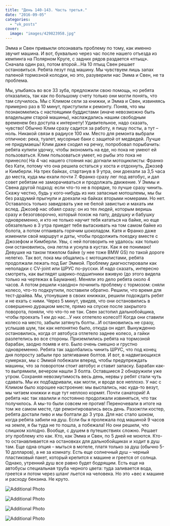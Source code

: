 ```yaml
---
title: "День 140-143. Часть третья."
date: "2016-09-05"
categories: 
  - "vk_posts"
cover:
  image: "images/429823958.jpg"
---
```


Эмма и Свен привыкли опознавать проблему по тому, как именно звучит машина. И вот, буквально через час после нашего отъезда из кемпинга на Полярном Круге, с задних рядов раздается «птыщ». Сначала один раз, потом второй…На 10 птыщ Свен решает остановиться. Ребята лезут под машину. Мы чувствуем лишь запах паленой тормозной колодки, но это, разуверили нас Эмма и Свен, не та проблема.

<!--more-->

Мы, улыбаясь во все 33 зуба, предложили свою помощь, но ребята отказались, так как по большому счету только они могли понять, что там случилось. Мы с Климом сели за книжки, и Эмма и Свен, извиняясь примерно раз в 10 минут, приступили к ремонту. Поняв, что мы познакомились с настоящими буддистами (иначе невозможно быть владельцем старой машины), наслаждались нашим свободным временем без доступа к интернету! Удивительное, надо сказать, чувство! Обычно Клим сразу садится за работу, я пишу посты, а тут – ноль. Никакой связи в радиусе 100 км. Место для ремонта выбрали отличное: река, туалет, мусорные баки с защитой от медведей. Лучше не придумаешь! Клим даже сходил на речку, попробовал порыбачить: ребята купили удочку, чтобы экономить на еде, но пока не умеют ей пользоваться. Клим пользоваться умеет, но рыбы это пока не принесло( На 4 час нашего стояния нас догнали мотоциклисты: Франко без Кати, потому что она решила остаться у хоста и отдохнуть, Джозеф и Кимберли. На трех байках, стартанув в 9 утра, они доехали за 3,5 часа до места, куда мы ехали почти 7. Франко сразу лег под автобус, и дал совет ребятам не заморачиваться и продолжать движение. У Эммы и Свена другой подход: если что-то не в порядке, то лучше сразу чинить. Скажу честно, будь у кого-нибудь из них запасные мотошлемы, мы бы без раздумий прыгнули и доехали на байках вторыми номерами. Но нет. Оставалось только завидовать уже не белой завистью и махать им вслед. Джозеф нас обаял сразу: он из тех людей, которым веришь сразу и безоговорочно, который похож на папу, дедушку и бабушку одновременно, и кто не только научит тебя кататься на байке, но еще обязательно в 3 утра приедет тебя вытаскивать на том самом байке из болота, а потом отпаивать горячим шоколадом. Катя и Франко даже изменили свой маршрут и даты, чтобы продолжить поездку вместе с Джозефом и Кимберли. Увы, с ней поговорить не удалось: как только они остановились, она легла и уснула в кустах. Как я ее понимаю! Девушке на таком тяжелом байке (у нее тоже BMW GS) по такой дороге нелегко. Так вот, пока мы общались с мотоциклистами, ребята продолжали лежать под Биг Эммой. Проблему диагностировали как неполадки с CV-joint или ШРУС по-русски. И надо сказать, интересно смотреть, как выглядят шарико-подшипники вживую (до этого видела только на чертежах в Бауманке). Меняли это дело ребята около 4 часов. А потом решили «заодно» починить проблему с тормозом: сняли колесо, что-то подкрутили, поставили обратно. Решили, что время для тест-драйва. Мы, утонувшие в своих книжках, решили подождать ребят и не ехать с ними. Через 5 минут, увидев, что они остановились в совершенно дурацком месте, прямо на спуске после закрытого поворота, поняли, что что-то не так. Свен застопил дальнобойщика, чтобы проехать 1 км до нас…У них отлетело колесо!!! Когда они ставили колесо на место, забыли затянуть болты…И остановились не сразу, услышав шум, так как непонятно было, откуда он идет. Вынужденно остановились, когда от автобуса отлетело заднее колесо, а гайки разлетелись во все стороны. Приземлились ребята на тормозной барабан, заодно помяв и его. Было очень смешно и грустно одновременно. Ребята так задолбались чинить ШРУС, что под конец дня попросту забыли про затягивание болтов. И вот, в надвигающихся сумерках, мы с Эммой побежали вперед, чтобы предупреждать машины, что за поворотом стоит автобус и ставит запаску. Барабан как-то выпрямили, вечером нашли 3 болта. Оставшиеся 2 обнаружили уже утром. Сохраняя невозмутимость весь день, нервы у ребят стали чуть сдавать. Мы их подбадривали, как могли, и вроде все неплохо. У нас с Климом было хорошее настроение: мы выспались, нас куда-то везут, мы читаем книжки и еще тут неплохо кормят. Почти санаторий! А ребята нас так хвалили и постоянно продолжали извиняться, что так получилось. А мы-то были совсем не против! Переночевали в итоге на том же самом месте, где ремонтировались весь день. Разожгли костер, ребята достали пиво и мы болтали до 3 утра. Для нас стало шоком, когда ребята забили на душ. Если бы я пролежала под машиной 9 часов на земле, я бы туда не то пошла, а побежала! Но они решили, что слишком холодно. Вообще, с душем в путешествиях сложно. Решает эту проблему кто как. Кто, как Эмма и Свен, по 5 дней не моются. Кто-то останавливается на остановках для дальнобойщиках и ходит в душ там. Еще одна опция – мыться в мотеле, платя только за душ (обычно 5-10 долларов), а не за комнату. Есть еще солнечный душ – черный пластиковый пакет, который крепится к машине и греется от солнца. Однако, утренний душ все равно будет бодрящим. Есть еще на автобусы специальная труба черного цвета: туда заливается вода, греется и потом через шланг льется на человека. Но это +вес к машине и расходу бензина. Не круто.

![Additional Photo](https://vodpop.ru/wp-content/uploads/2023/07/429823959.jpg)

![Additional Photo](https://vodpop.ru/wp-content/uploads/2023/07/429823960.jpg)

![Additional Photo](https://vodpop.ru/wp-content/uploads/2023/07/429823961.jpg)

![Additional Photo](https://vodpop.ru/wp-content/uploads/2023/07/429823962.jpg)
